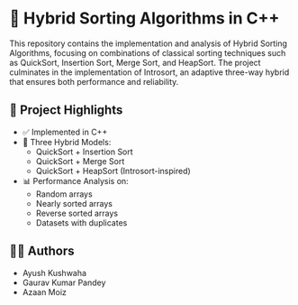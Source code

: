 # 🚀 Hybrid Sorting Algorithms in C++

This repository contains the implementation and analysis of Hybrid Sorting Algorithms, focusing on combinations of classical sorting techniques such as QuickSort, Insertion Sort, Merge Sort, and HeapSort. The project culminates in the implementation of Introsort, an adaptive three-way hybrid that ensures both performance and reliability.

## 📌 Project Highlights

- ✅ Implemented in C++
- 🔁 Three Hybrid Models:
  - QuickSort + Insertion Sort
  - QuickSort + Merge Sort
  - QuickSort + HeapSort (Introsort-inspired)
- 📊 Performance Analysis on:
  - Random arrays
  - Nearly sorted arrays
  - Reverse sorted arrays
  - Datasets with duplicates

## 🧑‍💻 Authors
- Ayush Kushwaha
- Gaurav Kumar Pandey
- Azaan Moiz
